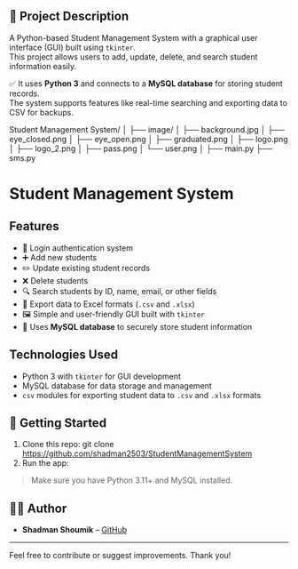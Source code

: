 ## 📌 Project Description

A Python-based Student Management System with a graphical user interface (GUI) built using `tkinter`.  
This project allows users to add, update, delete, and search student information easily.  

✅ It uses **Python 3** and connects to a **MySQL database** for storing student records.  
The system supports features like real-time searching and exporting data to CSV for backups.  

Student Management System/
│
├── image/
│ ├── background.jpg
│ ├── eye_closed.png
│ ├── eye_open.png
│ ├── graduated.png
│ ├── logo.png
│ ├── logo_2.png
│ ├── pass.png
│ └── user.png
│
├── main.py
├── sms.py

# Student Management System

## Features
- 🔐 Login authentication system  
- ➕ Add new students  
- ✏️ Update existing student records  
- ❌ Delete students  
- 🔍 Search students by ID, name, email, or other fields  
- 📁 Export data to Excel formats (`.csv` and `.xlsx`)  
- 🖼️ Simple and user-friendly GUI built with `tkinter`  
- 💾 Uses **MySQL database** to securely store student information  

## Technologies Used
- Python 3 with `tkinter` for GUI development  
- MySQL database for data storage and management  
- `csv` modules for exporting student data to `.csv` and `.xlsx` formats

## 🚀 Getting Started

1. Clone this repo:
   git clone https://github.com/shadman2503/StudentManagementSystem
2. Run the app:

> Make sure you have Python 3.11+ and MySQL installed.

## 🙋‍♂️ Author

- **Shadman Shoumik** – [GitHub](https://github.com/shadman2503)

---

Feel free to contribute or suggest improvements. Thank you!
